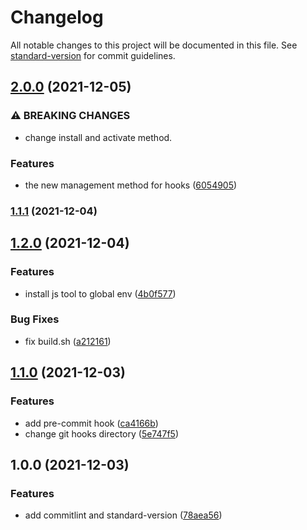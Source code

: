 # Changelog

All notable changes to this project will be documented in this file. See [standard-version](https://github.com/conventional-changelog/standard-version) for commit guidelines.

## [2.0.0](https://github.com/tzaiyang/git-hooks/compare/v1.2.0...v2.0.0) (2021-12-05)


### ⚠ BREAKING CHANGES

* change install and activate method.

### Features

* the new management method for hooks ([6054905](https://github.com/tzaiyang/git-hooks/commit/6054905b40eae35810018cfb1956212b0048dfb7))

### [1.1.1](https://github.com/tzaiyang/git-hooks/compare/v1.1.0...v1.1.1) (2021-12-04)

## [1.2.0](https://github.com/tzaiyang/git-hooks/compare/v1.1.0...v1.2.0) (2021-12-04)


### Features

* install js tool to global env ([4b0f577](https://github.com/tzaiyang/git-hooks/commit/4b0f57792a6ec0ec8339717f46bf384a2c7b5d29))


### Bug Fixes

* fix build.sh ([a212161](https://github.com/tzaiyang/git-hooks/commit/a212161f908943b8516fd2d6a7f78177e734143e))

## [1.1.0](https://github.com/tzaiyang/git-hooks/compare/v1.0.0...v1.1.0) (2021-12-03)


### Features

* add pre-commit hook ([ca4166b](https://github.com/tzaiyang/git-hooks/commit/ca4166b01de50593362c27e3bb7c08824529e64e))
* change git hooks directory ([5e747f5](https://github.com/tzaiyang/git-hooks/commit/5e747f59fd0827db4a649cb51b5951770d242fae))

## 1.0.0 (2021-12-03)


### Features

* add commitlint and standard-version ([78aea56](https://github.com/tzaiyang/git-hooks/commit/78aea568df621bd2d7c2e8d96c63b401fda25d5a))
